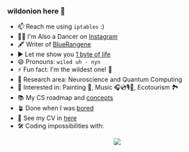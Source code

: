 ### wildonion here 👋

- 📫 Reach me using `iptables` :)
- 🕺🏻 I'm Also a Dancer on [Instagram](https://instagram.com/_wildonion)
- 🖋 Writer of [BlueRangene](https://t.me/bluerangene)
- ▶ Let me show you [1 byte of life](https://www.youtube.com/@1bol_)
- 😄 Pronouns: `wiled uh · nyn`
- ⚡ Fun fact: I'm the wildest one! 🧅
- 🧐 Research area: Neuroscience and Quantum Computing
- 🥰 Interested in: Painting 🎨, Music 🎧💿🎙️🎹, Ecotourism 🏞️
- 📚 My CS roadmap and [concepts](https://github.com/wildonion/cs-concepts)
- 🪴 Done when I was [bored](https://gist.github.com/wildonion)
- 👔 See my CV in [here](https://drive.google.com/file/d/1Vh4CtnJ9iDHbSfJ0vUxHzOqC8vF3WU45/view?usp=sharing) 
- 🛠️ Coding impossibilities with:
<p align="center">
  <a href="https://skillicons.dev">
    <img src="https://skillicons.dev/icons?i=rust,actix,python,django,wasm,docker,nodejs,express,go,svelte,postgres,mongodb,redis,aws,tensorflow,pytorch&perline=8"/>
  </a>
</p>
